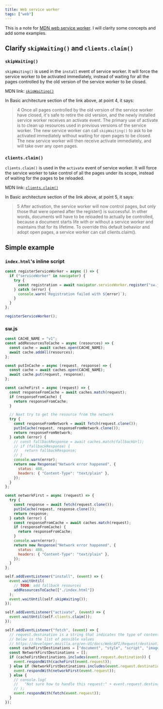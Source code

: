 ```yaml
---
title: Web service worker
tags: ["web"]
---
```


This is a note for [MDN web service worker](https://developer.mozilla.org/en-US/docs/Web/API/Service_Worker_API). I will clarity some concepts and add some examples.

## Clarify `skipWaiting()` and `clients.claim()`

### `skipWaiting()`

`skipWaiting()` is used in the `install` event of service worker. It will force the service worker to be activated immediately, instead of waiting for all the pages controlled by the old version of the service worker to be closed.

MDN link: [`skipWaiting()`](https://developer.mozilla.org/en-US/docs/Web/API/Service_Worker_API/Using_Service_Workers#basic_architecture)

In Basic architecture section of the link above, at point 4, it says:

> 4 Once all pages controlled by the old version of the service worker have closed, it's safe to retire the old version, and the newly installed service worker receives an activate event. The primary use of activate is to clean up resources used in previous versions of the service worker. The new service worker can call `skipWaiting()` to ask to be activated immediately without waiting for open pages to be closed. The new service worker will then receive activate immediately, and will take over any open pages.

### `clients.claim()`

`clients.claim()` is used in the `activate` event of service worker. It will force the service worker to take control of all the pages under its scope, instead of waiting for the pages to be reloaded.

MDN link: [`clients.claim()`](https://developer.mozilla.org/en-US/docs/Web/API/Service_Worker_API/Using_Service_Workers#basic_architecture)

In Basic architecture section of the link above, at point 5, it says:

> 5 After activation, the service worker will now control pages, but only those that were opened after the register() is successful. In other words, documents will have to be reloaded to actually be controlled, because a document starts life with or without a service worker and maintains that for its lifetime. To override this default behavior and adopt open pages, a service worker can call clients.claim().

## Simple example

### `index.html`'s inline script

```js
const registerServiceWorker = async () => {
  if ("serviceWorker" in navigator) {
    try {
      const registration = await navigator.serviceWorker.register("sw.js");
    } catch (error) {
      console.warn(`Registration failed with ${error}`);
    }
  }
};

registerServiceWorker();
```

### sw.js

```js
const CACHE_NAME = "v1";
const addResourcesToCache = async (resources) => {
  const cache = await caches.open(CACHE_NAME);
  await cache.addAll(resources);
};

const putInCache = async (request, response) => {
  const cache = await caches.open(CACHE_NAME);
  await cache.put(request, response);
};

const cacheFirst = async (request) => {
  const responseFromCache = await caches.match(request);
  if (responseFromCache) {
    return responseFromCache;
  }

  // Next try to get the resource from the network
  try {
    const responseFromNetwork = await fetch(request.clone());
    putInCache(request, responseFromNetwork.clone());
    return responseFromNetwork;
  } catch (error) {
    // const fallbackResponse = await caches.match(fallbackUrl);
    // if (fallbackResponse) {
    //   return fallbackResponse;
    // }
    console.warn(error);
    return new Response("Network error happened", {
      status: 408,
      headers: { "Content-Type": "text/plain" },
    });
  }
};

const networkFirst = async (request) => {
  try {
    const response = await fetch(request.clone());
    putInCache(request, response.clone());
    return response;
  } catch (error) {
    const responseFromCache = await caches.match(request);
    if (responseFromCache) {
      return responseFromCache;
    }
    console.warn(error);
    return new Response("Network error happened", {
      status: 408,
      headers: { "Content-Type": "text/plain" },
    });
  }
};

self.addEventListener("install", (event) => {
  event.waitUntil(
    // TODO: add fallback resources
    addResourcesToCache(["./index.html"])
  );
  event.waitUntil(self.skipWaiting());
});

self.addEventListener("activate", (event) => {
  event.waitUntil(self.clients.claim());
});

self.addEventListener("fetch", (event) => {
  // request.destination is a string that indicates the type of content being requested.
  // below is the list of possible values
  // https://developer.mozilla.org/en-US/docs/Web/API/Request/destination
  const cacheFirstDestinations = ["document", "style", "script", "image"];
  const NetworkFirstDestinations = [];
  if (cacheFirstDestinations.includes(event.request.destination)) {
    event.respondWith(cacheFirst(event.request));
  } else if (NetworkFirstDestinations.includes(event.request.destination)) {
    event.respondWith(networkFirst(event.request));
  } else {
    // console.log(
    //   "Not sure how to handle this request:" + event.request.destination
    // );
    event.respondWith(fetch(event.request));
  }
});
```
